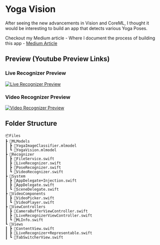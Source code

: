  
 # Yoga Vision
 
After seeing the new advancements in Vision and CoreML, I thought it would be interesting to build an app that detects various Yoga Poses.

Checkout my Medium article - Where I document the process of building this app - 
[Medium Article](https://mayankgandhi50.medium.com/building-an-ios-app-that-detects-yoga-poses-part-1-de4f9c726682 "Building an iOS app that detects Yoga poses")
 
 ## Preview (Youtube Preview Links)
 
### Live Recognizer Preview 
[![Live Recognizer Preview](https://img.youtube.com/vi/WluGu5gdRXU/0.jpg)](https://www.youtube.com/watch?v=WluGu5gdRXU)
### Video Recognizer Preview
[![Video Recognizer Preview](https://img.youtube.com/vi/AxNYRU1NQ9U/0.jpg)](https://www.youtube.com/watch?v=AxNYRU1NQ9U)


 ## Folder Structure
 ```
📦Files
 ┣ 📂MLModels
 ┃ ┣ 📜YogaImageClassifier.mlmodel
 ┃ ┗ 📜YogaVision.mlmodel
 ┣ 📂Recognizer
 ┃ ┣ 📜FileService.swift
 ┃ ┣ 📜LiveRecognizer.swift
 ┃ ┣ 📜PoseRecognizer.swift
 ┃ ┗ 📜VideoRecognizer.swift
 ┣ 📂System
 ┃ ┣ 📜AppDelegate+Injection.swift
 ┃ ┣ 📜AppDelegate.swift
 ┃ ┗ 📜SceneDelegate.swift
 ┣ 📂VideoComponents
 ┃ ┣ 📜VideoPicker.swift
 ┃ ┗ 📜VideoPlayer.swift
 ┣ 📂ViewControllers
 ┃ ┣ 📜CameraBufferViewController.swift
 ┃ ┣ 📜LiveRecognizerViewController.swift
 ┃ ┗ 📜MLInfo.swift
 ┗ 📂Views
 ┃ ┣ 📜ContentView.swift
 ┃ ┣ 📜LiveRecognizer+Representable.swift
 ┃ ┗ 📜TabSwitcherView.swift
 ```
